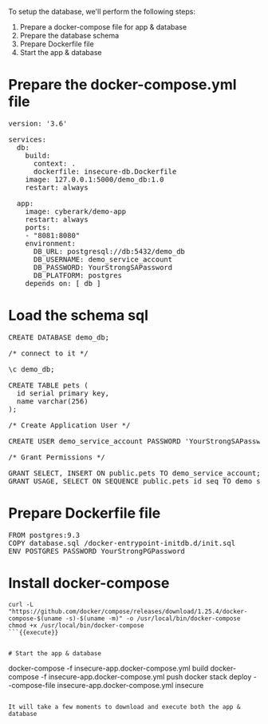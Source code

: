 
To setup the database, we'll perform the following steps:
1. Prepare a docker-compose file for app & database 
2. Prepare the database schema
3. Prepare Dockerfile file
4. Start the app & database 


# Prepare the docker-compose.yml file

<pre class="file" data-filename="insecure-app.docker-compose.yml" data-target="replace">version: '3.6'

services:
  db:
    build:
      context: .
      dockerfile: insecure-db.Dockerfile
    image: 127.0.0.1:5000/demo_db:1.0
    restart: always

  app:
    image: cyberark/demo-app
    restart: always
    ports:
    - "8081:8080"
    environment:
      DB_URL: postgresql://db:5432/demo_db
      DB_USERNAME: demo_service_account
      DB_PASSWORD: YourStrongSAPassword 
      DB_PLATFORM: postgres
    depends_on: [ db ]
</pre>

# Load the schema sql

<pre class="file" data-filename="database.sql" data-target="replace">CREATE DATABASE demo_db;

/* connect to it */

\c demo_db;

CREATE TABLE pets (
  id serial primary key,
  name varchar(256)
);

/* Create Application User */

CREATE USER demo_service_account PASSWORD 'YourStrongSAPassword';

/* Grant Permissions */

GRANT SELECT, INSERT ON public.pets TO demo_service_account;
GRANT USAGE, SELECT ON SEQUENCE public.pets_id_seq TO demo_service_account;
</pre>

# Prepare Dockerfile file

<pre class="file" data-filename="insecure-db.Dockerfile" data-target="replace">FROM postgres:9.3
COPY database.sql /docker-entrypoint-initdb.d/init.sql
ENV POSTGRES_PASSWORD YourStrongPGPassword
</pre>

# Install docker-compose
```
curl -L "https://github.com/docker/compose/releases/download/1.25.4/docker-compose-$(uname -s)-$(uname -m)" -o /usr/local/bin/docker-compose
chmod +x /usr/local/bin/docker-compose
```{{execute}}


# Start the app & database
```
docker-compose -f insecure-app.docker-compose.yml build
docker-compose -f insecure-app.docker-compose.yml push
docker stack deploy --compose-file insecure-app.docker-compose.yml insecure
```{{execute}}

It will take a few moments to download and execute both the app & database
